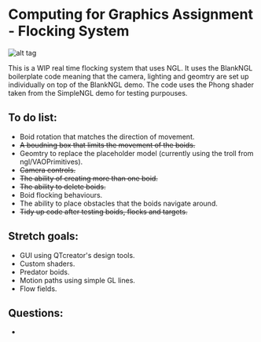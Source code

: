 # Computing for Graphics Assignment - Flocking System
![alt tag](https://www.red3d.com/cwr/boids/images/flocking_around_19.gif)

This is a WIP real time flocking system that uses NGL. It uses the BlankNGL boilerplate
code meaning that the camera, lighting and geomtry are set up individually on top of the BlankNGL demo.
The code uses the Phong shader taken from the SimpleNGL demo for testing purpouses.

## To do list:
* Boid rotation that matches the direction of movement.
* ~~A boudning box that limits the movement of the boids.~~
* Geomtry to replace the placeholder model (currently using the troll from ngl/VAOPrimitives).
* ~~Camera controls.~~
* ~~The ability of creating more than one boid.~~
* ~~The ability to delete boids.~~
* Boid flocking behaviours.
* The ability to place obstacles that the boids navigate around.
* ~~Tidy up code after testing boids, flocks and targets.~~

## Stretch goals:
* GUI using QTcreator's design tools.
* Custom shaders.
* Predator boids.
* Motion paths using simple GL lines.
* Flow fields.


## Questions:
*

